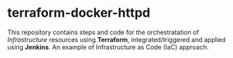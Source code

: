 # terraform-docker-httpd
This repository contains steps and code for the orchestratation of *Infrastructure* resources using **Terraform**, integrated/triggered and applied using **Jenkins**. An example of Infrastructure as Code (IaC) approach.